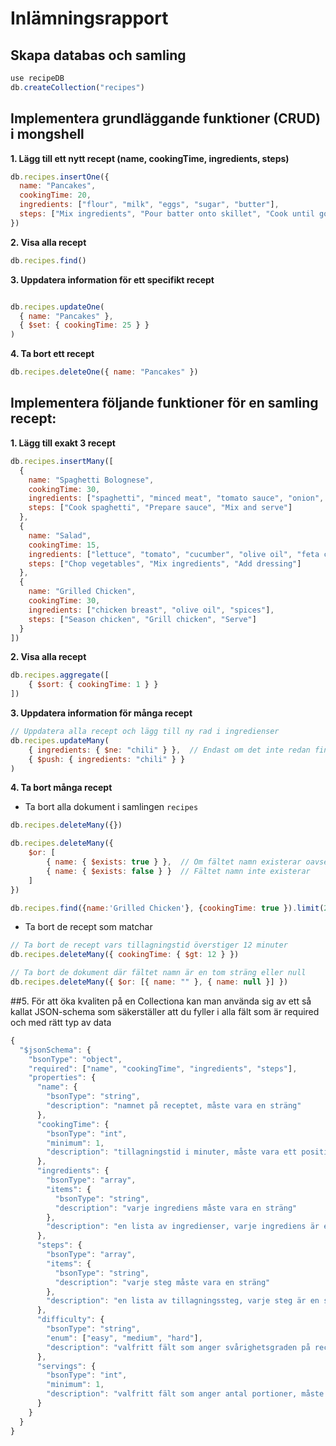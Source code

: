 # Inlämningsrapport

## Skapa databas och samling

```javascript
use recipeDB
db.createCollection("recipes")
```

## Implementera grundläggande funktioner (CRUD) i mongshell

**1. Lägg till ett nytt recept (name, cookingTime, ingredients, steps)**

```javascript
db.recipes.insertOne({
  name: "Pancakes",
  cookingTime: 20,
  ingredients: ["flour", "milk", "eggs", "sugar", "butter"],
  steps: ["Mix ingredients", "Pour batter onto skillet", "Cook until golden on each side"]
})
```

**2. Visa alla recept**

```javascript
db.recipes.find()
```

**3. Uppdatera information för ett specifikt recept**

```javascript

db.recipes.updateOne(
  { name: "Pancakes" },
  { $set: { cookingTime: 25 } }
)

```

**4. Ta bort ett recept**

```javascript
db.recipes.deleteOne({ name: "Pancakes" })

```

## Implementera följande funktioner för en samling recept:

**1. Lägg till exakt 3 recept**

```javascript
db.recipes.insertMany([
  {
    name: "Spaghetti Bolognese",
    cookingTime: 30,
    ingredients: ["spaghetti", "minced meat", "tomato sauce", "onion", "garlic"],
    steps: ["Cook spaghetti", "Prepare sauce", "Mix and serve"]
  },
  {
    name: "Salad",
    cookingTime: 15,
    ingredients: ["lettuce", "tomato", "cucumber", "olive oil", "feta cheese"],
    steps: ["Chop vegetables", "Mix ingredients", "Add dressing"]
  },
  {
    name: "Grilled Chicken",
    cookingTime: 30,
    ingredients: ["chicken breast", "olive oil", "spices"],
    steps: ["Season chicken", "Grill chicken", "Serve"]
  }
])

```

**2. Visa alla recept**

```javascript
db.recipes.aggregate([
    { $sort: { cookingTime: 1 } }  
])
```

**3. Uppdatera information för många recept**

```javascript
// Uppdatera alla recept och lägg till ny rad i ingredienser 
db.recipes.updateMany(
    { ingredients: { $ne: "chili" } },  // Endast om det inte redan finns
    { $push: { ingredients: "chili" } }
)
```

**4. Ta bort många recept**

- Ta bort alla dokument i samlingen `recipes`

```javascript
db.recipes.deleteMany({})

db.recipes.deleteMany({ 
    $or: [
        { name: { $exists: true } },  // Om fältet namn existerar oavsett värde (inclusive tom sträng och null)
        { name: { $exists: false } }  // Fältet namn inte existerar 
    ]
})

db.recipes.find({name:'Grilled Chicken'}, {cookingTime: true }).limit(2)
```

- Ta bort de recept som matchar

```javascript
// Ta bort de recept vars tillagningstid överstiger 12 minuter
db.recipes.deleteMany({ cookingTime: { $gt: 12 } })
```

```javascript
// Ta bort de dokument där fältet namn är en tom sträng eller null
db.recipes.deleteMany({ $or: [{ name: "" }, { name: null }] })
```
##5. För att öka kvaliten på en Collectiona kan man använda sig av ett så kallat JSON-schema som säkerställer att du fyller i alla fält som är required och med rätt typ av data 

```javascript
{
  "$jsonSchema": {
    "bsonType": "object",
    "required": ["name", "cookingTime", "ingredients", "steps"],
    "properties": {
      "name": {
        "bsonType": "string",
        "description": "namnet på receptet, måste vara en sträng"
      },
      "cookingTime": {
        "bsonType": "int",
        "minimum": 1,
        "description": "tillagningstid i minuter, måste vara ett positivt heltal"
      },
      "ingredients": {
        "bsonType": "array",
        "items": {
          "bsonType": "string",
          "description": "varje ingrediens måste vara en sträng"
        },
        "description": "en lista av ingredienser, varje ingrediens är en sträng"
      },
      "steps": {
        "bsonType": "array",
        "items": {
          "bsonType": "string",
          "description": "varje steg måste vara en sträng"
        },
        "description": "en lista av tillagningssteg, varje steg är en sträng"
      },
      "difficulty": {
        "bsonType": "string",
        "enum": ["easy", "medium", "hard"],
        "description": "valfritt fält som anger svårighetsgraden på receptet"
      },
      "servings": {
        "bsonType": "int",
        "minimum": 1,
        "description": "valfritt fält som anger antal portioner, måste vara ett positivt heltal"
      }
    }
  }
}

```

